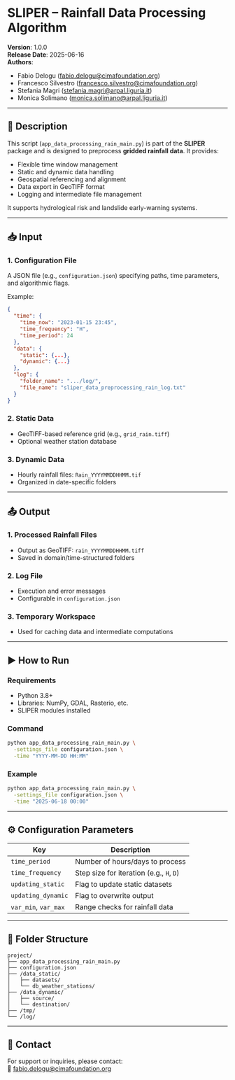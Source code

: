 # SLIPER – Rainfall Data Processing Algorithm

**Version**: 1.0.0  
**Release Date**: 2025-06-16  
**Authors**:  
- Fabio Delogu (fabio.delogu@cimafoundation.org)  
- Francesco Silvestro (francesco.silvestro@cimafoundation.org)  
- Stefania Magri (stefania.magri@arpal.liguria.it)  
- Monica Solimano (monica.solimano@arpal.liguria.it)  

---

## 📘 Description

This script (`app_data_processing_rain_main.py`) is part of the **SLIPER** package and is designed to preprocess **gridded rainfall data**. It provides:
- Flexible time window management
- Static and dynamic data handling
- Geospatial referencing and alignment
- Data export in GeoTIFF format
- Logging and intermediate file management

It supports hydrological risk and landslide early-warning systems.

---

## 📥 Input

### 1. **Configuration File**
A JSON file (e.g., `configuration.json`) specifying paths, time parameters, and algorithmic flags.

Example:
```json
{
  "time": {
    "time_now": "2023-01-15 23:45",
    "time_frequency": "H",
    "time_period": 24
  },
  "data": {
    "static": {...},
    "dynamic": {...}
  },
  "log": {
    "folder_name": ".../log/",
    "file_name": "sliper_data_preprocessing_rain_log.txt"
  }
}
```

### 2. **Static Data**
- GeoTIFF-based reference grid (e.g., `grid_rain.tiff`)
- Optional weather station database

### 3. **Dynamic Data**
- Hourly rainfall files: `Rain_YYYYMMDDHHMM.tif`  
- Organized in date-specific folders

---

## 📤 Output

### 1. **Processed Rainfall Files**
- Output as GeoTIFF: `rain_YYYYMMDDHHMM.tiff`  
- Saved in domain/time-structured folders

### 2. **Log File**
- Execution and error messages  
- Configurable in `configuration.json`

### 3. **Temporary Workspace**
- Used for caching data and intermediate computations

---

## ▶️ How to Run

### Requirements
- Python 3.8+
- Libraries: NumPy, GDAL, Rasterio, etc.
- SLIPER modules installed

### Command
```bash
python app_data_processing_rain_main.py \
  -settings_file configuration.json \
  -time "YYYY-MM-DD HH:MM"
```

### Example
```bash
python app_data_processing_rain_main.py \
  -settings_file configuration.json \
  -time "2025-06-18 00:00"
```

---

## ⚙️ Configuration Parameters

| Key                  | Description                                 |
|----------------------|---------------------------------------------|
| `time_period`        | Number of hours/days to process             |
| `time_frequency`     | Step size for iteration (e.g., `H`, `D`)    |
| `updating_static`    | Flag to update static datasets              |
| `updating_dynamic`   | Flag to overwrite output                    |
| `var_min`, `var_max` | Range checks for rainfall data              |

---

## 🧱 Folder Structure

```text
project/
├── app_data_processing_rain_main.py
├── configuration.json
├── /data_static/
│   ├── datasets/
│   └── db_weather_stations/
├── /data_dynamic/
│   ├── source/
│   └── destination/
├── /tmp/
└── /log/
```

---

## 👞 Contact

For support or inquiries, please contact:  
📧 fabio.delogu@cimafoundation.org
